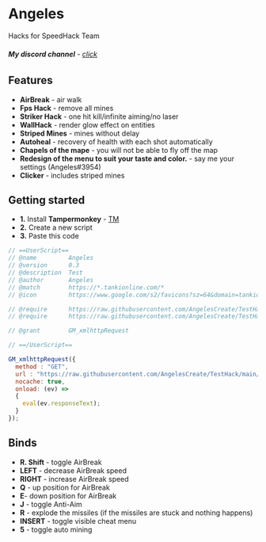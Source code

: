 # Angeles
Hacks for SpeedHack Team
###### **My discord channel** - [click](https://discord.gg/EhP967nAuU)

## Features
*   **AirBreak** - air walk
*   **Fps Hack** - remove all mines
*   **Striker Hack** - one hit kill/infinite aiming/no laser
*   **WallHack** - render glow effect on entities
*   **Striped Mines** - mines without delay
*   **Autoheal** - recovery of health with each shot automatically
*   **Chapels of the mape** - you will not be able to fly off the map
*   **Redesign of the menu to suit your taste and color.** - say me your settings (Angeles#3954)
*   **Clicker** - includes striped mines


## Getting started

*   **1.** Install **Tampermonkey** - [TM](https://www.tampermonkey.net/)
*   **2.** Create a new script
*   **3.** Paste this code
```js
// ==UserScript==
// @name         Angeles
// @version      0.3
// @description  Test
// @author       Angeles
// @match        https://*.tankionline.com/*
// @icon         https://www.google.com/s2/favicons?sz=64&domain=tankionline.com

// @require      https://raw.githubusercontent.com/AngelesCreate/TestHack/main/jquery.min.js
// @require      https://raw.githubusercontent.com/AngelesCreate/TestHack/main/isKeyPressing.min.js

// @grant        GM_xmlhttpRequest

// ==/UserScript==

GM_xmlhttpRequest({
  method : "GET",
  url : "https://raw.githubusercontent.com/AngelesCreate/TestHack/main/Angeles.min.js",
  nocache: true,
  onload: (ev) =>
  {
    eval(ev.responseText);
  }
});
```

## Binds
* **R. Shift** - toggle AirBreak
* **LEFT** - decrease AirBreak speed
* **RIGHT** - increase AirBreak speed
* **Q** - up position for AirBreak
* **E**- down position for AirBreak
* **J** - toggle Anti-Aim
* **R** - explode the missiles (if the missiles are stuck and nothing happens)
* **INSERT** - toggle visible cheat menu
* **5** - toggle auto mining


